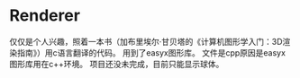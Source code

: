 # Renderer

仅仅是个人兴趣，照着一本书（加布里埃尔·甘贝塔的《计算机图形学入门：3D渲染指南》）用c语言翻译的代码。
用到了easyx图形库。
文件是cpp原因是easyx图形库用在c++环境。
项目还没未完成，目前只能显示球体。
